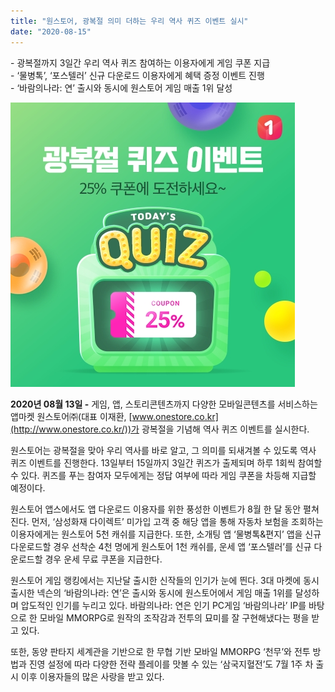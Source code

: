```yaml
---
title: "원스토어, 광복절 의미 더하는 우리 역사 퀴즈 이벤트 실시"
date: "2020-08-15"
---
```


\- 광복절까지 3일간 우리 역사 퀴즈 참여하는 이용자에게 게임 쿠폰 지급  
\- ‘물병톡’, ‘포스텔러’ 신규 다운로드 이용자에게 혜택 증정 이벤트 진행  
\- ‘바람의나라: 연’ 출시와 동시에 원스토어 게임 매출 1위 달성

![](images/원스토어-참고자료-광복절-의미-더하는-우리-역사-퀴즈-이벤트_200813.jpg)

**2020년 08월 13일 -** 게임, 앱, 스토리콘텐츠까지 다양한 모바일콘텐츠를 서비스하는 앱마켓 원스토어㈜(대표 이재환, [www.onestore.co.kr](http://www.onestore.co.kr/))가 광복절을 기념해 역사 퀴즈 이벤트를 실시한다.

원스토어는 광복절을 맞아 우리 역사를 바로 알고, 그 의미를 되새겨볼 수 있도록 역사 퀴즈 이벤트를 진행한다. 13일부터 15일까지 3일간 퀴즈가 출제되며 하루 1회씩 참여할 수 있다. 퀴즈를 푸는 참여자 모두에게는 정답 여부에 따라 게임 쿠폰을 차등해 지급할 예정이다.

원스토어 앱스에서도 앱 다운로드 이용자를 위한 풍성한 이벤트가 8월 한 달 동안 펼쳐진다. 먼저, ‘삼성화재 다이렉트’ 미가입 고객 중 해당 앱을 통해 자동차 보험을 조회하는 이용자에게는 원스토어 5천 캐쉬를 지급한다. 또한, 소개팅 앱 ‘물병톡&편지’ 앱을 신규 다운로드할 경우 선착순 4천 명에게 원스토어 1천 캐쉬를, 운세 앱 ‘포스텔러’를 신규 다운로드할 경우 운세 무료 쿠폰을 지급한다.

원스토어 게임 랭킹에서는 지난달 출시한 신작들의 인기가 눈에 띈다. 3대 마켓에 동시 출시한 넥슨의 ‘바람의나라: 연’은 출시와 동시에 원스토어에서 게임 매출 1위를 달성하며 압도적인 인기를 누리고 있다. 바람의나라: 연은 인기 PC게임 ‘바람의나라’ IP를 바탕으로 한 모바일 MMORPG로 원작의 조작감과 전투의 묘미를 잘 구현해냈다는 평을 받고 있다.

또한, 동양 판타지 세계관을 기반으로 한 무협 기반 모바일 MMORPG ‘천무’와 전투 방법과 진영 설정에 따라 다양한 전략 플레이를 맛볼 수 있는 ‘삼국지혈전’도 7월 1주 차 출시 이후 이용자들의 많은 사랑을 받고 있다.
